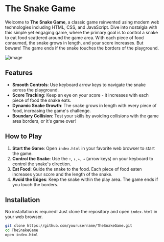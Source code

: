 # The Snake Game

Welcome to **The Snake Game**, a classic game reinvented using modern web technologies including HTML, CSS, and JavaScript. Dive into nostalgia with this simple yet engaging game, where the primary goal is to control a snake to eat food scattered around the game area. With each piece of food consumed, the snake grows in length, and your score increases. But beware! The game ends if the snake touches the borders of the playground.

![image](https://github.com/udaygiri/Snake-Game/assets/60474023/b342747a-d11e-4140-a476-8d2ce1ba8be8)



## Features

- **Smooth Controls**: Use keyboard arrow keys to navigate the snake across the playground.
- **Score Tracking**: Keep an eye on your score - it increases with each piece of food the snake eats.
- **Dynamic Snake Growth**: The snake grows in length with every piece of food, increasing the game's challenge.
- **Boundary Collision**: Test your skills by avoiding collisions with the game area borders, or it's game over!

## How to Play

1. **Start the Game**: Open `index.html` in your favorite web browser to start the game.
2. **Control the Snake**: Use the `↑`, `↓`, `←`, `→` (arrow keys) on your keyboard to control the snake's direction.
3. **Eat Food**: Guide the snake to the food. Each piece of food eaten increases your score and the length of the snake.
4. **Avoid the Edges**: Keep the snake within the play area. The game ends if you touch the borders.

## Installation

No installation is required! Just clone the repository and open `index.html` in your web browser.

```bash
git clone https://github.com/yourusername/TheSnakeGame.git
cd TheSnakeGame
open index.html
